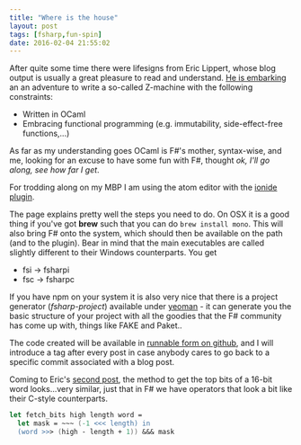 ```yaml
---
title: "Where is the house"
layout: post
tags: [fsharp,fun-spin]
date: 2016-02-04 21:55:02
---
```


After quite some time there were lifesigns from Eric Lippert, whose blog output
is usually a great pleasure to read and understand.
[He is embarking][1] an an adventure to write a so-called Z-machine with the following
constraints:

* Written in OCaml
* Embracing functional programming (e.g. immutability, side-effect-free functions,...)

As far as my understanding goes OCaml is F#'s mother, syntax-wise, and me, looking
for an excuse to have some fun with F#, thought _ok, I'll go along, see how far I get_.

For trodding along on my MBP I am using the atom editor with the [ionide plugin][2].

The page explains pretty well the steps you need to do. On OSX it is a good thing if you've got __brew__ such that you can do `brew install mono`.
This will also bring F# onto the system, which should then be available on the path (and to the plugin). Bear in mind that the main executables are called slightly different to their Windows counterparts. You get

* fsi -> fsharpi
* fsc -> fsharpc

If you have npm on your system it is also very nice that there is a project generator (_fsharp-project_) available under [yeoman][3] - it can generate you the basic structure of your project with all the goodies that the F# community has come up with, things like FAKE and Paket..

The code created will be available in [runnable form on github][4], and I will introduce a tag after every post in case anybody cares to go back to a specific commit associated with a blog post.

Coming to Eric's [second post][5], the method to get the top bits of a 16-bit word looks...very similar, just that
in F# we have operators that look a bit like their C-style counterparts.

```fsharp
let fetch_bits high length word =
  let mask = ~~~ (-1 <<< length) in
  (word >>> (high - length + 1)) &&& mask
```

[1]: http://ericlippert.com/2016/02/01/west-of-house/
[2]: http://ionide.io
[3]: http://yeoman.io
[4]: https://github.com/flq/ionized-z-machine
[5]: http://ericlippert.com/2016/02/03/north-of-house/#more-3446
